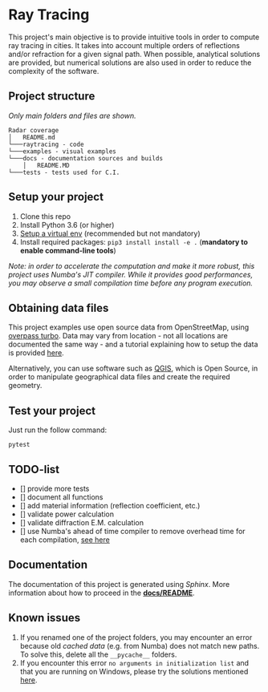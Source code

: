 # Ray Tracing

This project's main objective is to provide intuitive tools in order to compute ray tracing in cities. It takes into account multiple orders of reflections and/or refraction for a given signal path. When possible, analytical solutions are provided, but numerical solutions are also used in order to reduce the complexity of the software.

## Project structure

*Only main folders and files are shown.*
```
Radar coverage
│   README.md
└───raytracing - code
└───examples - visual examples
└───docs - documentation sources and builds
    │   README.MD
└───tests - tests used for C.I.
```

## Setup your project

1. Clone this repo
2. Install Python 3.6 (or higher)
3. [Setup a virtual env](https://packaging.python.org/guides/installing-using-pip-and-virtual-environments/) (recommended but not mandatory)
4. Install required packages: `pip3 install install -e .` (**mandatory to enable command-line tools**)


*Note: in order to accelerate the computation and make it more robust, this project uses Numba's JIT compiler.
While it provides good performances, you may observe a small compilation time before any program execution.*


## Obtaining data files

This project examples use open source data from OpenStreetMap, using [overpass turbo](https://overpass-turbo.eu/).
Data may vary from location - not all locations are documented the same way - and a tutorial explaining how to setup the data is provided [here](/data/README.md).

Alternatively, you can use software such as [QGIS](https://www.qgis.org), which is Open Source, in order to manipulate geographical data files and create the required geometry.

## Test your project

Just run the follow command:

```
pytest
```

## TODO-list

- [] provide more tests
- [] document all functions
- [] add material information (reflection coefficient, etc.)
- [] validate power calculation
- [] validate diffraction E.M. calculation
- [] use Numba's ahead of time compiler to remove overhead time for each compilation, [see here](https://numba.pydata.org/numba-doc/dev/user/pycc.html)

## Documentation

The documentation of this project is generated using *Sphinx*. More information about how to proceed in the [**docs/README**](/docs/README.md).


## Known issues

1. If you renamed one of the project folders, you may encounter an error because old *cached data* (e.g. from Numba)
does not match new paths. To solve this, delete all the `__pycache__` folders.
2. If you encounter this error `no arguments in initialization list` and that you are running on Windows,
please try the solutions mentioned [here](https://github.com/pyproj4/pyproj/issues/134#issuecomment-458813395).